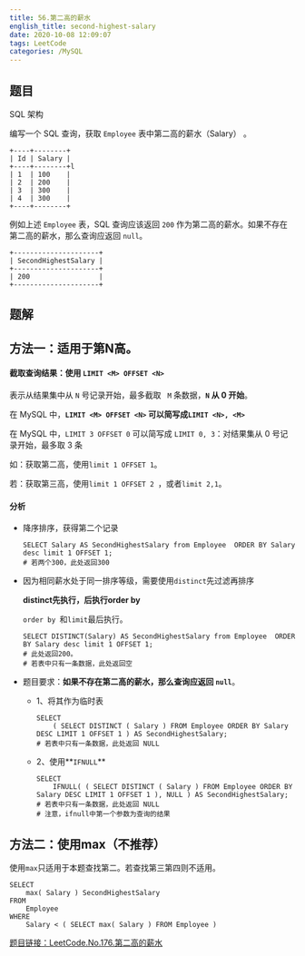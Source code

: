```yaml
---
title: 56.第二高的薪水
english_title: second-highest-salary
date: 2020-10-08 12:09:07
tags: LeetCode
categories: /MySQL
---
```


## 题目

SQL 架构

编写一个 SQL 查询，获取 `Employee` 表中第二高的薪水（Salary） 。

```
+----+--------+
| Id | Salary |
+----+--------+l
| 1  | 100    |
| 2  | 200    |
| 3  | 300    |
| 4  | 300    |
+----+--------+
```

例如上述 `Employee` 表，SQL 查询应该返回 `200` 作为第二高的薪水。如果不存在第二高的薪水，那么查询应返回 `null`。

```
+---------------------+
| SecondHighestSalary |
+---------------------+
| 200                 |
+---------------------+
```

## 题解

## 方法一：适用于第N高。

#### 截取查询结果：使用 `LIMIT <M> OFFSET <N>`

表示从结果集中从 `N` 号记录开始，最多截取 ` M` 条数据，**`N` 从 0 开始**。

在 MySQL 中，**`LIMIT <M> OFFSET <N>` 可以简写成``LIMIT <N>, <M>``**

在 MySQL 中，`LIMIT 3 OFFSET 0` 可以简写成 `LIMIT 0, 3`：对结果集从 0 号记录开始，最多取 3 条

如：获取第二高，使用`limit 1 OFFSET 1`。

若：获取第三高，使用`limit 1 OFFSET 2 `，或者`limit 2,1`。

#### 分析

* 降序排序，获得第二个记录

  ```mysql
  SELECT Salary AS SecondHighestSalary from Employee  ORDER BY Salary desc limit 1 OFFSET 1;
  # 若两个300，此处返回300
  ```

* 因为相同薪水处于同一排序等级，需要使用`distinct`先过滤再排序

  **distinct先执行，后执行order by**

  `order by `和`limit`最后执行。

  ```mysql
  SELECT DISTINCT(Salary) AS SecondHighestSalary from Employee  ORDER BY Salary desc limit 1 OFFSET 1;
  # 此处返回200。
  # 若表中只有一条数据，此处返回空
  ```

* 题目要求：**如果不存在第二高的薪水，那么查询应返回 `null`**。

  * 1、将其作为临时表

    ```mysql
    SELECT
    	( SELECT DISTINCT ( Salary ) FROM Employee ORDER BY Salary DESC LIMIT 1 OFFSET 1 ) AS SecondHighestSalary;
    # 若表中只有一条数据，此处返回 NULL
    ```

  * 2、使用**`IFNULL`**

    ```mysql
    SELECT
    	IFNULL( ( SELECT DISTINCT ( Salary ) FROM Employee ORDER BY Salary DESC LIMIT 1 OFFSET 1 ), NULL ) AS SecondHighestSalary;
    # 若表中只有一条数据，此处返回 NULL	
    # 注意，ifnull中第一个参数为查询的结果
    ```

## 方法二：使用max（不推荐）

使用`max`只适用于本题查找第二。若查找第三第四则不适用。

```mysql
SELECT
	max( Salary ) SecondHighestSalary 
FROM
	Employee 
WHERE
	Salary < ( SELECT max( Salary ) FROM Employee )
```

[题目链接：LeetCode.No.176.第二高的薪水](https://leetcode-cn.com/problems/second-highest-salary/)

